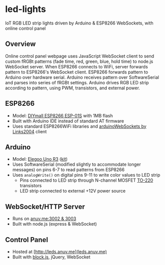# led-lights
IoT RGB LED strip lights driven by Arduino &amp; ESP8266 WebSockets, with online control panel

## Overview
Online control panel webpage uses JavaScript WebSocket client to send custom fRGBt patterns (fade time, red, green, blue, hold time) to node.js WebSocket server. When ESP8266 connects to WiFi, server forwards pattern to ESP8266's WebSocket client. ESP8266 forwards pattern to Arduino over hardware serial. Arduino receives pattern over SoftwareSerial and parses into series of fRGBt settings. Arduino drives RGB LED strip according to pattern, using PWM, transistors, and external power.

## ESP8266
 - Model: [DIYmall ESP8266 ESP-01S](https://www.amazon.com/gp/product/B00O34AGSU/) with 1MB flash
 - Built with Arduino IDE instead of standard AT firmware
 - Uses standard ESP8266WiFi libraries and [arduinoWebSockets by Links2004](https://github.com/Links2004/arduinoWebSockets) client

## Arduino
 - Model: [Elegoo Uno R3](https://www.amazon.com/Elegoo-EL-CB-001-ATmega328P-ATMEGA16U2-Arduino/dp/B01EWOE0UU) ([kit](https://www.elegoo.com/product/elegoo-uno-project-super-starter-kit/))
 - Uses SoftwareSerial (modified slightly to accommodate longer messages) on pins 6-7 to read patterns from ESP8266
 - Uses `analogWrite()` on digital pins 9-11 to write color values to LED strip
    - Pins connected to LED strip through N-channel MOSFET [TO-220](https://www.amazon.com/gp/product/B07CTJFG7M) transistors
    - LED strip connected to external +12V power source

## WebSocket/HTTP Server
 - Runs on [anuv.me:3002&nbsp;&amp;&nbsp;3003](http://anuv.me)
 - Built with node.js (express & WebSocket)

## Control Panel
 - Hosted at [http://leds.anuv.me](leds.anuv.me)
 - Built with [block.js](https://github.com/anuvgupta/block.js), jQuery, WebSocket
